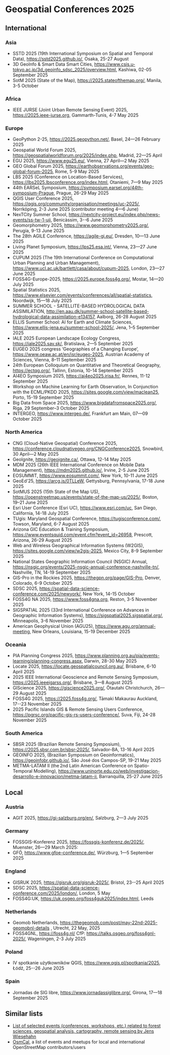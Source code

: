 
# Geospatial Conferences 2025

## International

### Asia

  - SSTD 2025 (19th International Symposium on Spatial and Temporal Data), https://sstd2025.github.io/, Osaka, 25-27 August
  - 3D GeoInfo & Smart Data Smart Cities, https://www.csis.u-tokyo.ac.jp/3d_geoinfo_sdsc_2025/overview.html, Kashiwa, 02-05 September 2025
  - SotM 2025 (State of the Map), https://2025.stateofthemap.org/, Manila, 3-5 October

### Africa

  - IEEE JURSE (Joint Urban Remote Sensing Event) 2025, https://2025.ieee-jurse.org, Gammarth-Tunis, 4-7 May 2025

### Europe

  - GeoPython 2-25, https://2025.geopython.net/, Basel, 24—26 February 2025
  - Geospatial World Forum 2025, https://geospatialworldforum.org/2025/index.php, Madrid, 22—25 April
  - EGU 2025, https://www.egu25.eu/, Vienna, 27 April—2 May 2025
  - GEO Global Forum 2025, https://earthobservations.org/events/geo-global-forum-2025, Rome, 5-9 May 2025
  - LBS 2025 (Conference on Location-Based Services), https://lbs2025.lbsconference.org/index.html, Otaniemi, 7—9 May 2025
  - 44th EARSeL Symposium, https://symposium.earsel.org/44th-symposium-Prague, Prague, 26-29 May 2025
  - QGIS User Conference 2025, https://qgis.org/community/organisation/meetings/uc-2025/, Norrköping, 2-3 June 2025 (contributor meeting 4—6 June)
  - NexTCity Summer School, https://nextcity-project.eu/index.php/news-events/ss-tw-1-uji, Benicàssim, 3--6 June 2025
  - Geomorphometry 2025, https://www.geomorphometry2025.org/, Perugia, 9-13 June 2025
  - The 28th AGILE Conference, https://agile-gi.eu/, Dresden, 10—13 June 2025
  - Living Planet Symposium, https://lps25.esa.int/, Vienna, 23—27 June 2025
  - CUPUM 2025 (The 19th International Conference on Computational Urban Planning and Urban Management), https://www.ucl.ac.uk/bartlett/casa/about/cupum-2025, London, 23—27 June 2025
  - FOSS4G-Europe-2025, https://2025.europe.foss4g.org/, Mostar, 14—20 July 2025
  - Spatial Statistics 2025, https://www.elsevier.com/events/conferences/all/spatial-statistics, Noordwijk, 15—18 July 2025
  - SUMMER SCHOOL - SATELLITE-BASED HYDROLOGICAL DATA ASSIMILATION, http://en.aau.dk/summer-school-satellite-based-hydrological-data-assimilation-e134157, Aalborg, 26-28 August 2025
  - ELLIS Summer School: AI for Earth and Climate Sciences, https://www.ellis-jena.eu/summer-school-2025/, Jena, 1–5 September 2025
  - IALE 2025 European Landscape Ecology Congress, https://iale2025.sav.sk/, Bratislava, 2—5 September 2025
  - EUGEO 2025 congress ‘Geographies of a Changing Europe’, https://www.oeaw.ac.at/en/isr/eugeo-2025, Austrian Academy of Sciences, Vienna, 8–11 September 2025
  - 24th European Colloquium on Quantitative and Theoretical Geography, https://ectqg.org/, Tallinn, Estonia, 10-14 September 2025
  - AI4EO Symposium 2025, https://ai4eo2025.irisa.fr/, Rennes, 11-12 September 2025
  - Workshop on Machine Learning for Earth Observation, In Conjunction with the ECML/PKDD 2025, https://sites.google.com/view/maclean25, Porto, 15-19 September 2025
  - Big Data from Space 2025, https://www.bigdatafromspace2025.org/, Riga, 29 September–3 October 2025
  - INTERGEO, https://www.intergeo.de/, Frankfurt am Main, 07—09 October 2025

### North America

  - CNG (Cloud-Native Geospatial) Conference 2025, https://conference.cloudnativegeo.org/CNGConference2025, Snowbird, 30 April—2 May 2025
  - GeoIgnite, https://geoignite.ca/, Ottawa, 12-14 May 2025
  - MDM 2025 (26th IEEE International Conference on Mobile Data Management), https://mdm2025.github.io/, Irvine, 2-5 June 2025
  - EOSUMMIT, https://www.eosummit.com/, New York, 10-11 June 2025
  - GeoEd'25, https://arcg.is/0TLLeW, Gettysburg, Pennsylvania, 17-18 June 2025
  - SotMUS 2025 (15th State of the Map US), https://openstreetmap.us/events/state-of-the-map-us/2025/, Boston, 19–21 June 2025
  - Esri User Conference (Esri UC), https://www.esri.com/uc, San Diego, California, 14-18 July 2025
  - TUgis: Maryland Geospatial Conference, https://tugisconference.com/, Towson, Maryland, 6-7 August 2025
  - Arizona GIC Education & Training Symposium, https://www.eventsquid.com/event.cfm?event_id=26958, Prescott, Arizona, 26-29 August 2025
  - Web and Wireless Geographical Information Systems (W2GIS), https://sites.google.com/view/w2gis-2025, Mexico City, 8-9 September 2025
  - National States Geographic Information Council (NSGIC) Annual, https://nsgic.org/events/2025-nsgic-annual-conference-nashville-tn/, Nashville, TN, 14-19 September 2025
  - GIS-Pro in the Rockies 2025, https://thegpn.org/page/GIS-Pro, Denver, Colorado, 6-9 October 2025
  - SDSC 2025, https://spatial-data-science-conference.com/2025/newyork/, New York, 14-15 October
  - FOSS4G NA 2025, https://www.foss4gna.org, Reston, 3-5 November 2025
  - SIGSPATIAL 2025 (33rd International Conference on Advances in Geographic Information Systems), https://sigspatial2025.sigspatial.org/, Minneapolis, 3-6 November 2025
  - American Geophysical Union (AGU25), https://www.agu.org/annual-meeting, New Orleans, Louisiana, 15-19 December 2025
 
### Oceania

  - PIA Planning Congress 2025, https://www.planning.org.au/pia/events-learning/planning-congress.aspx, Darwin, 28-30 May 2025
  - Locate 2025, https://locate.geospatialcouncil.org.au/, Brisbane, 6-10 April 2025
  - 2025 IEEE International Geoscience and Remote Sensing Symposium, https://2025.ieeeigarss.org/, Brisbane, 3—8 August 2025
  - GIScience 2025, https://giscience2025.org/, Ōtautahi Christchurch, 26—29 August 2025
  - FOSS4G 2025, https://2025.foss4g.org/, Tāmaki Makaurau Auckland, 17--23 November 2025
  - 2025 Pacific Islands GIS & Remote Sensing Users Conference, https://pgrsc.org/pacific-gis-rs-users-conference/, Suva, Fiji, 24-28 November 2025

### South America

  - SBSR 2025 (Brazilian Remote Sensing Symposium), https://2025.sbsr.com.br/sbsr-2025/, Salvador-BA, 13-16 April 2025
  - GEOINFO 2025, (Brazilian Symposium on Geoinformatics), https://geoinfobr.github.io/, São José dos Campos-SP, 19-21 May 2025
  - METMA-LATAM II (the 2nd Latin American Conference on Spatio-Temporal Modelling), https://www.uninorte.edu.co/web/investigacion-desarrollo-e-innovacion/metma-latam-ii, Barranquilla, 25-27 June 2025
 
## Local

### Austria

  - AGIT 2025, https://gi-salzburg.org/en/, Salzburg, 2—3 July 2025

### Germany

  - FOSSGIS-Konferenz 2025, https://fossgis-konferenz.de/2025/, Muenster, 26—29 March 2025:
  - GFÖ, https://www.gfoe-conference.de/, Würzburg, 1—5 September 2025

### England

  - GISRUK 2025, https://gisruk.org/gisruk-2025/, Bristol, 23--25 April 2025
  - SDSC 2025, https://spatial-data-science-conference.com/2025/london/, London, 5 May
  - FOSS4G:UK, https://uk.osgeo.org/foss4guk2025/index.html, Leeds

### Netherlands

 -  Geomob Netherlands, https://thegeomob.com/post/may-22nd-2025-geomobnl-details , Utrecht, 22 May, 2025
 -  FOSS4GNL, https://foss4g.nl/ CfP: https://talks.osgeo.org/foss4gnl-2025/, Wageningen, 2-3 July 2025

### Poland

  - IV spotkanie użytkowników QGIS, https://www.qgis.pl/spotkania/2025, Łódź, 25--26 June 2025

### Spain

  - Jornadas de SIG libre, https://www.jornadassiglibre.org/, Girona, 17—18 September 2025

## Similar lists

- [List of selected events (conferences, workshops, etc.) related to forest sciences, geospatial analysis, cartography, remote sensing by Jens Wiesehahn](https://github.com/wiesehahn/conferences)
- [OsmCal](https://osmcal.org/), a list of events and meetups for local and international OpenStreetMap contributors/users
